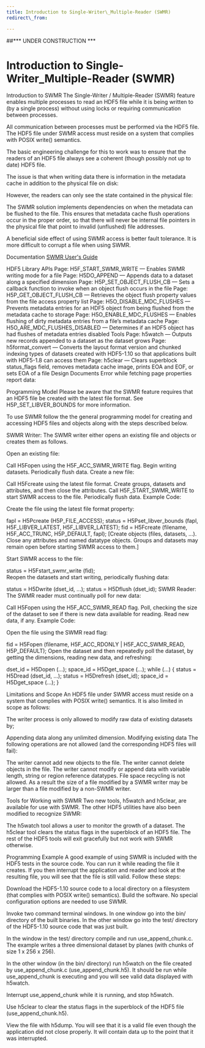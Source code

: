 ```yaml
---
title: Introduction to Single-Writer\_Multiple-Reader (SWMR)
redirect\_from:

---
```

##\*\*\* UNDER CONSTRUCTION \*\*\*

# Introduction to Single-Writer\_Multiple-Reader (SWMR)

Introduction to SWMR
The Single-Writer / Multiple-Reader (SWMR) feature enables multiple processes to read an HDF5 file while it is being written to (by a single process) without using locks or requiring communication between processes.



All communication between processes must be performed via the HDF5 file. The HDF5 file under SWMR access must reside on a system that complies with POSIX write() semantics.

The basic engineering challenge for this to work was to ensure that the readers of an HDF5 file always see a coherent (though possibly not up to date) HDF5 file.

The issue is that when writing data there is information in the metadata cache in addition to the physical file on disk: 

However, the readers can only see the state contained in the physical file:



The SWMR solution implements dependencies on when the metadata can be flushed to the file. This ensures that metadata cache flush operations occur in the proper order, so that there will never be internal file pointers in the physical file that point to invalid (unflushed) file addresses.

A beneficial side effect of using SWMR access is better fault tolerance. It is more difficult to corrupt a file when using SWMR.


Documentation
[SWMR User's Guide](https://docs.hdfgroup.org/hdf5/tn/HDF5_SWMR_User_Guide.pdf)

HDF5 Library APIs
Page:
H5F\_START\_SWMR\_WRITE — Enables SWMR writing mode for a file
Page:
H5DO\_APPEND — Appends data to a dataset along a specified dimension
Page:
H5P\_SET\_OBJECT\_FLUSH\_CB — Sets a callback function to invoke when an object flush occurs in the file
Page:
H5P\_GET\_OBJECT\_FLUSH\_CB — Retrieves the object flush property values from the file access property list
Page:
H5O\_DISABLE\_MDC\_FLUSHES — Prevents metadata entries for an HDF5 object from being flushed from the metadata cache to storage
Page:
H5O\_ENABLE\_MDC\_FLUSHES — Enables flushing of dirty metadata entries from a file’s metadata cache
Page:
H5O\_ARE\_MDC\_FLUSHES\_DISABLED — Determines if an HDF5 object has had flushes of metadata entries disabled
Tools
Page:
h5watch — Outputs new records appended to a dataset as the dataset grows
Page:
h5format\_convert — Converts the layout format version and chunked indexing types of datasets created with HDF5-1.10 so that applications built with HDF5-1.8 can access them
Page:
h5clear — Clears superblock status\_flags field, removes metadata cache image, prints EOA and EOF, or sets EOA of a file
Design Documents
Error while fetching page properties report data:

Programming Model
Please be aware that the SWMR feature requires that an HDF5 file be created with the latest file format. See H5P\_SET\_LIBVER\_BOUNDS for more information.

To use SWMR follow the the general programming model for creating and accessing HDF5 files and objects along with the steps described below.

SWMR Writer:
The SWMR writer either opens an existing file and objects or creates them as follows.

Open an existing file:

Call H5Fopen using the H5F\_ACC\_SWMR\_WRITE flag.
Begin writing datasets.
Periodically flush data.
Create a new file:

Call H5Fcreate using the latest file format.
Create groups, datasets and attributes, and then close the attributes.
Call H5F\_START\_SWMR\_WRITE to start SWMR access to the file.
Periodically flush data.
Example Code:

Create the file using the latest file format property:

   fapl = H5Pcreate (H5P\_FILE\_ACCESS); 
   status = H5Pset\_libver\_bounds (fapl, H5F\_LIBVER\_LATEST, H5F\_LIBVER\_LATEST); 
   fid = H5Fcreate (filename, H5F\_ACC\_TRUNC, H5P\_DEFAULT, fapl); 
[Create objects (files, datasets, ...). Close any attributes and named datatype objects. Groups and datasets may remain open before starting SWMR access to them.]

Start SWMR access to the file:

   status = H5Fstart\_swmr\_write (fid);  
Reopen the datasets and start writing, periodically flushing data:

   status = H5Dwrite (dset\_id, ...);
   status = H5Dflush (dset\_id); 
SWMR Reader:
The SWMR reader must continually poll for new data:

 

Call H5Fopen using the H5F\_ACC\_SWMR\_READ flag.
Poll, checking the size of the dataset to see if there is new data available for reading.
Read new data, if any.
Example Code:

Open the file using the SWMR read flag:

   fid = H5Fopen (filename, H5F\_ACC\_RDONLY | H5F\_ACC\_SWMR\_READ, H5P\_DEFAULT);
Open the dataset and then repeatedly poll the dataset, by getting the dimensions, reading new data, and refreshing:

   dset\_id = H5Dopen (...);
   space\_id = H5Dget\_space (...);
   while (...) { 
      status = H5Dread (dset\_id, ...);
      status = H5Drefresh (dset\_id);
      space\_id = H5Dget\_space (...);
   }

Limitations and Scope
An HDF5 file under SWMR access must reside on a system that complies with POSIX write() semantics. It is also limited in scope as follows:

The writer process is only allowed to modify raw data of existing datasets by;

Appending data along any unlimited dimension.
Modifying existing data
The following operations are not allowed (and the corresponding HDF5 files will fail):

The writer cannot add new objects to the file.
The writer cannot delete objects in the file.
The writer cannot modify or append data with variable length, string or region reference datatypes.
File space recycling is not allowed. As a result the size of a file modified by a SWMR writer may be larger than a file modified by a non-SWMR writer.

Tools for Working with SWMR
Two new tools, h5watch and h5clear, are available for use with SWMR. The other HDF5 utilities have also been modified to recognize SWMR:

The h5watch tool allows a user to monitor the growth of a dataset.
The h5clear tool clears the status flags in the superblock of an HDF5 file.
The rest of the HDF5 tools will exit gracefully but not work with SWMR otherwise.

Programming Example
A good example of using SWMR is included with the HDF5 tests in the source code. You can run it while reading the file it creates. If you then interrupt the application and reader and look at the resulting file, you will see that the file is still valid. Follow these steps:

Download the HDF5-1.10 source code to a local directory on a filesystem (that complies with POSIX write() semantics). Build the software. No special configuration options are needed to use SWMR.

Invoke two command terminal windows. In one window go into the bin/ directory of the built binaries. In the other window go into the test/ directory of the HDF5-1.10 source code that was just built.

In the window in the test/ directory compile and run use\_append\_chunk.c. The example writes a three dimensional dataset by planes (with chunks of size 1 x 256 x 256).

In the other window (in the bin/ directory) run h5watch on the file created by use\_append\_chunk.c (use\_append\_chunk.h5). It should be run while use\_append\_chunk is executing and you will see valid data displayed with h5watch.

Interrupt use\_append\_chunk while it is running, and stop h5watch.

Use h5clear to clear the status flags in the superblock of the HDF5 file (use\_append\_chunk.h5).

View the file with h5dump. You will see that it is a valid file even though the application did not close properly. It will contain data up to the point that it was interrupted.
